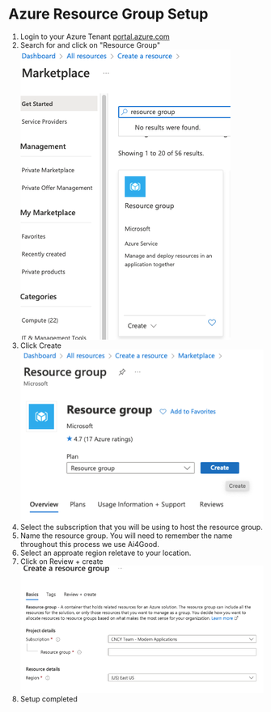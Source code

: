 # Azure Resource Group Setup
1. Login to your Azure Tenant [portal.azure.com](https://portal.azure.com)
2. Search for and click on "Resource Group"
![](images/resource-group/create.png)
3. Click Create
![](images/resource-group/create-2.png)
4. Select the subscription that you will be using to host the resource group.
5. Name the resource group. You will need to remember the name throughout this process we use Ai4Good.
6. Select an approate region reletave to your location.
7. Click on Review + create
   ![](images/resource-group/options.png)
8. Setup completed